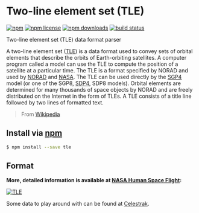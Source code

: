 # Two-line element set (TLE)
[![npm](https://img.shields.io/npm/v/tle.svg?style=flat-square)](https://npmjs.com/tle)
[![npm license](https://img.shields.io/npm/l/tle.svg?style=flat-square)](https://npmjs.com/tle)
[![npm downloads](https://img.shields.io/npm/dm/tle.svg?style=flat-square)](https://npmjs.com/tle)
[![build status](https://img.shields.io/travis/jhermsmeier/node-tle.svg?style=flat-square)](https://travis-ci.org/jhermsmeier/node-tle)

Two-line element set (TLE) data format parser

A two-line element set ([TLE]) is a data format used to convey sets of orbital elements that describe the orbits of Earth-orbiting satellites. A computer program called a model can use the TLE to compute the position of a satellite at a particular time. The TLE is a format specified by NORAD and used by [NORAD] and [NASA]. The TLE can be used directly by the [SGP4] model (or one of the SGP8, [SDP4], SDP8 models). Orbital elements are determined for many thousands of space objects by NORAD and are freely distributed on the Internet in the form of TLEs. A TLE consists of a title line followed by two lines of formatted text.

> From [Wikipedia](http://en.wikipedia.org/wiki/Two-line_element_set)

[TLE]: http://en.wikipedia.org/wiki/Two-line_element_set
[NORAD]: http://en.wikipedia.org/wiki/NORAD
[NASA]: http://en.wikipedia.org/wiki/NASA
[SGP4]: http://en.wikipedia.org/wiki/SGP4
[SDP4]: http://en.wikipedia.org/wiki/SDP4

## Install via [npm](https://npmjs.com/package/tle)

```sh
$ npm install --save tle
```

## Format

**More,  detailed information is available at [NASA Human Space Flight](http://spaceflight.nasa.gov/realdata/sightings/SSapplications/Post/JavaSSOP/SSOP_Help/tle_def.html):**

[![TLE](http://spaceflight.nasa.gov/realdata/sightings/SSapplications/Post/JavaSSOP/SSOP_Help/2line.gif)](http://spaceflight.nasa.gov/realdata/sightings/SSapplications/Post/JavaSSOP/SSOP_Help/tle_def.html)

Some data to play around with can be found at [Celestrak](http://www.celestrak.com/NORAD/elements/master.asp).
